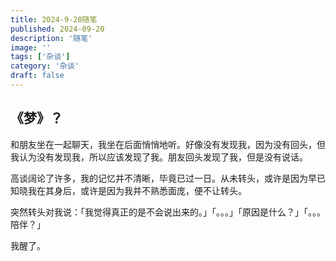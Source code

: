 ```yaml
---
title: 2024-9-20随笔
published: 2024-09-20
description: '随笔'
image: ''
tags: ['杂谈']
category: '杂谈'
draft: false 
---
```


## 《梦》？

和朋友坐在一起聊天，我坐在后面悄悄地听。好像没有发现我，因为没有回头，但我认为没有发现我，所以应该发现了我。朋友回头发现了我，但是没有说话。

高谈阔论了许多，我的记忆并不清晰，毕竟已过一日。从未转头，或许是因为早已知晓我在其身后，或许是因为我并不熟悉面庞，便不让转头。

突然转头对我说：「我觉得真正的是不会说出来的。」「。。。」「原因是什么？」「。。。陪伴？」

我醒了。





